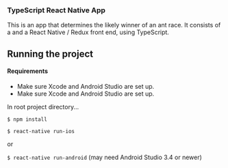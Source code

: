 ### TypeScript React Native App


This is an app that determines the likely winner of an ant race. It consists of a and a React Native / Redux front end, using TypeScript.


## Running the project

#### Requirements
 - Make sure Xcode and Android Studio are set up.
 - Make sure Xcode and Android Studio are set up.

In root project directory...

`$ npm install`

`$ react-native run-ios`

or

`$ react-native run-android` (may need Android Studio 3.4 or newer)


